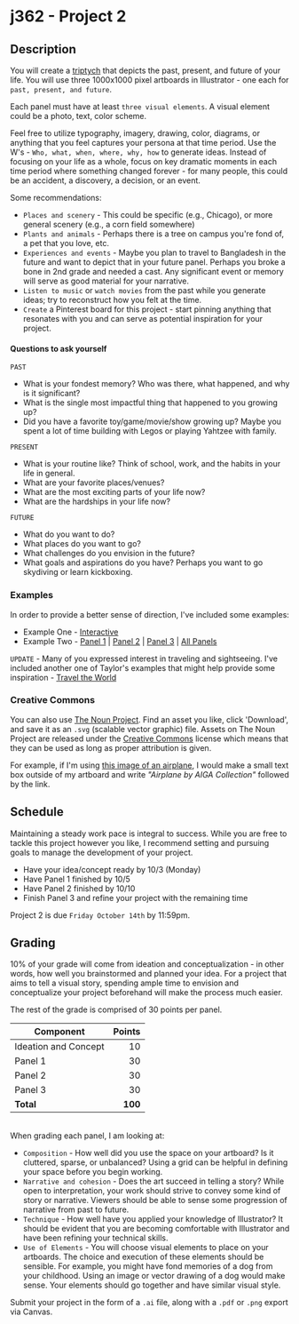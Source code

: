 # j362 - Project 2
## Description
You will create a [triptych](https://en.wikipedia.org/wiki/Triptych) that depicts the past, present, and future of your life. You will use three 1000x1000 pixel artboards in Illustrator - one each for `past, present, and future`.

Each panel must have at least `three visual elements`. A visual element could be a photo, text, color scheme.

Feel free to utilize typography, imagery, drawing, color, diagrams, or anything that you feel captures your persona at that time period. Use the W's - `Who, what, when, where, why, how` to generate ideas. Instead of focusing on your life as a whole, focus on key dramatic moments in each time period where something changed forever - for many people, this could be an accident, a discovery, a decision, or an event.

Some recommendations:

* `Places and scenery` - This could be specific (e.g., Chicago), or more general scenery (e.g., a corn field somewhere)
* `Plants and animals` - Perhaps there is a tree on campus you're fond of, a pet that you love, etc.
* `Experiences and events` - Maybe you plan to travel to Bangladesh in the future and want to depict that in your future panel. Perhaps you broke a bone in 2nd grade and needed a cast. Any significant event or memory will serve as good material for your narrative.
* `Listen to music` or `watch movies` from the past while you generate ideas; try to reconstruct how you felt at the time.
* `Create` a Pinterest board for this project - start pinning anything that resonates with you and can serve as potential inspiration for your project.

#### Questions to ask yourself
`PAST`

* What is your fondest memory? Who was there, what happened, and why is it significant?
* What is the single most impactful thing that happened to you growing up?
* Did you have a favorite toy/game/movie/show growing up? Maybe you spent a lot of time building with Legos or playing Yahtzee with family.

`PRESENT`

* What is your routine like? Think of school, work, and the habits in your life in general.
* What are your favorite places/venues?
* What are the most exciting parts of your life now?
* What are the hardships in your life now?

`FUTURE`

* What do you want to do?
* What places do you want to go?
* What challenges do you envision in the future? 
* What goals and aspirations do you have? Perhaps you want to go skydiving or learn kickboxing.

### Examples
In order to provide a better sense of direction, I've included some examples:

* Example One - [Interactive](triptych/index.html)
* Example Two - [Panel 1](tg/1.jpg) | [Panel 2](tg/2.jpg) | [Panel 3](tg/3.jpg) | [All Panels](tg/full.png)

`UPDATE` - Many of you expressed interest in traveling and sightseeing. I've included another one of Taylor's examples that might help provide some inspiration - [Travel the World](http://imgur.com/a/cZZOL)

### Creative Commons

You can also use [The Noun Project](https://thenounproject.com/). Find an asset you like, click 'Download', and save it as an `.svg` (scalable vector graphic) file. Assets on The Noun Project are released under the [Creative Commons](https://en.wikipedia.org/wiki/Creative_Commons) license which means that they can be used as long as proper attribution is given.

For example, if I'm using [this image of an airplane](https://thenounproject.com/search/?q=airplane&i=75), I would make a small text box outside of my artboard and write _"Airplane by AIGA Collection"_ followed by the link.

## Schedule
Maintaining a steady work pace is integral to success. While you are free to tackle this project however you like, I recommend setting and pursuing goals to manage the development of your project.

* Have your idea/concept ready by 10/3 (Monday)
* Have Panel 1 finished by 10/5
* Have Panel 2 finished by 10/10
* Finish Panel 3 and refine your project with the remaining time

Project 2 is due `Friday October 14th` by 11:59pm.

## Grading
10% of your grade will come from ideation and conceptualization - in other words, how well you brainstormed and planned your idea. For a project that aims to tell a visual story, spending ample time to envision and conceptualize your project beforehand will make the process much easier.

The rest of the grade is comprised of 30 points per panel.

|Component|Points |
| ---     |-----: | 
| Ideation and Concept | 10 |
| Panel 1 | 30    | 
| Panel 2 | 30    | 
| Panel 3 | 30    |
|**Total**|**100**|

<br>When grading each panel, I am looking at:


* `Composition` - How well did you use the space on your artboard? Is it cluttered, sparse, or unbalanced? Using a grid can be helpful in defining your space before you begin working.
* `Narrative and cohesion` - Does the art succeed in telling a story? While open to interpretation, your work should strive to convey some kind of story or narrative. Viewers should be able to sense some progression of narrative from past to future.
* `Technique` - How well have you applied your knowledge of Illustrator? It should be evident that you are becoming comfortable with Illustrator and have been refining your technical skills.
* `Use of Elements` - You will choose visual elements to place on your artboards. The choice and execution of these elements should be sensible. For example, you might have fond memories of a dog from your childhood. Using an image or vector drawing of a dog would make sense. Your elements should go together and have similar visual style.

Submit your project in the form of a `.ai` file, along with a `.pdf` or `.png` export via Canvas.